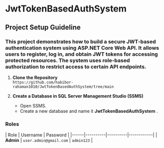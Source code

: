 # JwtTokenBasedAuthSystem

## Project Setup Guideline

### This project demonstrates how to build a secure JWT-based authentication system using ASP.NET Core Web API. It allows users to register, log in, and obtain JWT tokens for accessing protected resources. The system uses role-based authorization to restrict access to certain API endpoints.

1. **Clone the Repository**  
   `https://github.com/habibor-rahaman1010/JwtTokenBasedAuthSystem/tree/main`

2. **Create a Database in SQL Server Management Studio (SSMS)**  
   - Open SSMS.  
   - Create a new database and name it **JwtTokenBasedAuthSystem** .

### Roles

| Role | Username | Password |
|------|----------|----------|------------|
| **Admin** | `user.admin@gmail.com` | `admin123` |
